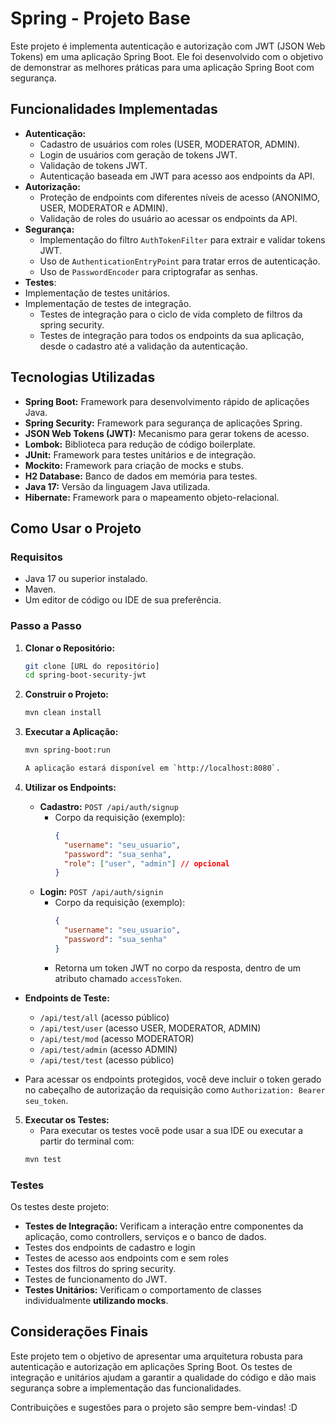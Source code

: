 # Spring - Projeto Base

Este projeto é implementa autenticação e autorização com JWT (JSON Web Tokens) em uma aplicação Spring Boot.
Ele foi desenvolvido com o objetivo de demonstrar as melhores práticas para uma aplicação Spring Boot com segurança.

## Funcionalidades Implementadas

*   **Autenticação:**
    *   Cadastro de usuários com roles (USER, MODERATOR, ADMIN).
    *   Login de usuários com geração de tokens JWT.
    *   Validação de tokens JWT.
    *   Autenticação baseada em JWT para acesso aos endpoints da API.
*   **Autorização:**
    *   Proteção de endpoints com diferentes níveis de acesso (ANONIMO, USER, MODERATOR e ADMIN).
    *   Validação de roles do usuário ao acessar os endpoints da API.
*   **Segurança:**
    *   Implementação do filtro `AuthTokenFilter` para extrair e validar tokens JWT.
    *   Uso de `AuthenticationEntryPoint` para tratar erros de autenticação.
    *   Uso de `PasswordEncoder` para criptografar as senhas.
*  **Testes**:
* Implementação de testes unitários.
* Implementação de testes de integração.
    * Testes de integração para o ciclo de vida completo de filtros da spring security.
    * Testes de integração para todos os endpoints da sua aplicação, desde o cadastro até a validação da autenticação.

## Tecnologias Utilizadas

*   **Spring Boot:** Framework para desenvolvimento rápido de aplicações Java.
*   **Spring Security:** Framework para segurança de aplicações Spring.
*   **JSON Web Tokens (JWT):** Mecanismo para gerar tokens de acesso.
*   **Lombok:** Biblioteca para redução de código boilerplate.
*   **JUnit:** Framework para testes unitários e de integração.
*   **Mockito:** Framework para criação de mocks e stubs.
*   **H2 Database:** Banco de dados em memória para testes.
*   **Java 17:** Versão da linguagem Java utilizada.
*   **Hibernate:** Framework para o mapeamento objeto-relacional.

## Como Usar o Projeto

### Requisitos

*   Java 17 ou superior instalado.
*   Maven.
*   Um editor de código ou IDE de sua preferência.

### Passo a Passo

1.  **Clonar o Repositório:**
    ```bash
    git clone [URL do repositório]
    cd spring-boot-security-jwt
    ```

2.  **Construir o Projeto:**
    ```bash
    mvn clean install

3.  **Executar a Aplicação:**
    ```bash
    mvn spring-boot:run

    A aplicação estará disponível em `http://localhost:8080`.

4.  **Utilizar os Endpoints:**
    *   **Cadastro:** `POST /api/auth/signup`
        *   Corpo da requisição (exemplo):
            ```json
            {
              "username": "seu_usuario",
              "password": "sua_senha",
              "role": ["user", "admin"] // opcional
            }
            ```
    *   **Login:** `POST /api/auth/signin`
        *   Corpo da requisição (exemplo):
            ```json
            {
              "username": "seu_usuario",
              "password": "sua_senha"
            }
            ```
        *   Retorna um token JWT no corpo da resposta, dentro de um atributo chamado `accessToken`.


*  **Endpoints de Teste:**
    *   `/api/test/all` (acesso público)
    *   `/api/test/user` (acesso USER, MODERATOR, ADMIN)
    *   `/api/test/mod` (acesso MODERATOR)
    *   `/api/test/admin` (acesso ADMIN)
    * `/api/test/test` (acesso público)

*  Para acessar os endpoints protegidos, você deve incluir o token gerado no cabeçalho de autorização da requisição como `Authorization: Bearer seu_token`.

5. **Executar os Testes:**
    * Para executar os testes você pode usar a sua IDE ou executar a partir do terminal com:
   ```bash
   mvn test

### Testes

Os testes deste projeto:

*   **Testes de Integração:** Verificam a interação entre componentes da aplicação, como controllers, serviços e o banco de dados.
*  Testes dos endpoints de cadastro e login
*  Testes de acesso aos endpoints com e sem roles
*  Testes dos filtros do spring security.
* Testes de funcionamento do JWT.
*   **Testes Unitários:** Verificam o comportamento de classes individualmente **utilizando mocks**.

## Considerações Finais

Este projeto tem o objetivo de apresentar uma arquitetura robusta para autenticação e autorização em aplicações Spring Boot.
Os testes de integração e unitários ajudam a garantir a qualidade do código e dão mais segurança sobre a implementação das funcionalidades.

Contribuições e sugestões para o projeto são sempre bem-vindas! :D
